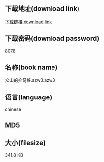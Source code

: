 ## 下载地址(download link)
[下载链接 download link](https://tutu365.netlify.app/?s=%E4%BC%97%E5%B1%B1%E7%9A%84%E6%8B%B4%E9%A9%AC%E6%A1%A9.azw3)

## 下载密码(download password)
8078

## 名称(book name)
众山的拴马桩.azw3.azw3

## 语言(language)
chinese

## MD5


## 大小(filesize)
341.8 KB
